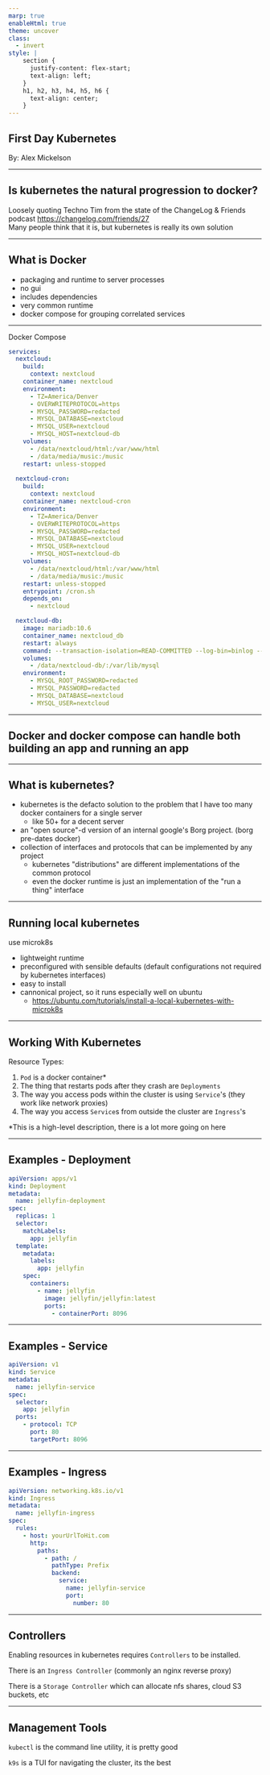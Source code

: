 ```yaml
---
marp: true
enableHtml: true
theme: uncover
class:
  - invert
style: |
    section {
      justify-content: flex-start;
      text-align: left;
    }
    h1, h2, h3, h4, h5, h6 {
      text-align: center;
    }
---
```

<style>
:root {
  font-size: 35px;
}
</style>

## First Day Kubernetes

By: Alex Mickelson

---


## Is kubernetes the natural progression to docker?

Loosely quoting Techno Tim from the state of the ChangeLog & Friends podcast <https://changelog.com/friends/27>
<br>
Many people think that it is, but kubernetes is really its own solution


--- 

## What is Docker

- packaging and runtime to server processes
- no gui
- includes dependencies
- very common runtime
- docker compose for grouping correlated services

---

Docker Compose

```yml
services:
  nextcloud:
    build:
      context: nextcloud
    container_name: nextcloud
    environment:
      - TZ=America/Denver
      - OVERWRITEPROTOCOL=https
      - MYSQL_PASSWORD=redacted
      - MYSQL_DATABASE=nextcloud
      - MYSQL_USER=nextcloud
      - MYSQL_HOST=nextcloud-db
    volumes:
      - /data/nextcloud/html:/var/www/html
      - /data/media/music:/music
    restart: unless-stopped
    
  nextcloud-cron:
    build:
      context: nextcloud
    container_name: nextcloud-cron
    environment:
      - TZ=America/Denver
      - OVERWRITEPROTOCOL=https
      - MYSQL_PASSWORD=redacted
      - MYSQL_DATABASE=nextcloud
      - MYSQL_USER=nextcloud
      - MYSQL_HOST=nextcloud-db
    volumes:
      - /data/nextcloud/html:/var/www/html
      - /data/media/music:/music
    restart: unless-stopped
    entrypoint: /cron.sh
    depends_on:
      - nextcloud

  nextcloud-db:
    image: mariadb:10.6
    container_name: nextcloud_db
    restart: always
    command: --transaction-isolation=READ-COMMITTED --log-bin=binlog --binlog-format=ROW
    volumes:
      - /data/nextcloud-db/:/var/lib/mysql
    environment:
      - MYSQL_ROOT_PASSWORD=redacted
      - MYSQL_PASSWORD=redacted
      - MYSQL_DATABASE=nextcloud
      - MYSQL_USER=nextcloud
```


---

## Docker and docker compose can handle both building an app and running an app

---

## What is kubernetes?

- kubernetes is the defacto solution to the problem that I have too many docker containers for a single server 
    - like 50+ for a decent server
- an "open source"-d version of an internal google's Borg project. (borg pre-dates docker)
- collection of interfaces and protocols that can be implemented by any project
    - kubernetes "distributions" are different implementations of the common protocol
    - even the docker runtime is just an implementation of the "run a thing" interface


---

## Running local kubernetes

use microk8s
- lightweight runtime
- preconfigured with sensible defaults (default configurations not required by kubernetes interfaces)
- easy to install
- cannonical project, so it runs especially well on ubuntu
    - <https://ubuntu.com/tutorials/install-a-local-kubernetes-with-microk8s>

---

## Working With Kubernetes

Resource Types:

1. `Pod` is a docker container*
2. The thing that restarts pods after they crash are `Deployments`
3. The way you access pods within the cluster is using `Service`'s (they work like network proxies)
4. The way you access `Service`s from outside the cluster are `Ingress`'s


*This is a high-level description, there is a lot more going on here

---

## Examples - Deployment

```yml
apiVersion: apps/v1
kind: Deployment
metadata:
  name: jellyfin-deployment
spec:
  replicas: 1
  selector:
    matchLabels:
      app: jellyfin
  template:
    metadata:
      labels:
        app: jellyfin
    spec:
      containers:
        - name: jellyfin
          image: jellyfin/jellyfin:latest
          ports:
            - containerPort: 8096
```
---

## Examples - Service

```yml
apiVersion: v1
kind: Service
metadata:
  name: jellyfin-service
spec:
  selector:
    app: jellyfin
  ports:
    - protocol: TCP
      port: 80
      targetPort: 8096
```
---

## Examples - Ingress

```yml
apiVersion: networking.k8s.io/v1
kind: Ingress
metadata:
  name: jellyfin-ingress
spec:
  rules:
    - host: yourUrlToHit.com
      http:
        paths:
          - path: /
            pathType: Prefix
            backend:
              service:
                name: jellyfin-service
                port:
                  number: 80
```

---

## Controllers

Enabling resources in kubernetes requires `Controllers` to be installed. 

There is an `Ingress Controller` (commonly an nginx reverse proxy)

There is a `Storage Controller` which can allocate nfs shares, cloud S3 buckets, etc


---

## Management Tools

`kubectl` is the command line utility, it is pretty good

`k9s` is a TUI for navigating the cluster, its the best